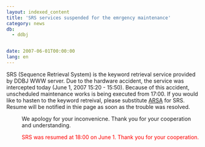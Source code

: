 ```yaml
---
layout: indexed_content
title: 'SRS services suspended for the emrgency maintenance'
category: news
db:
  - ddbj


date: 2007-06-01T00:00:00
lang: en
---
```


SRS (Sequence Retrieval System) is the keyword retrieval service provided by DDBJ WWW server. Due to the hardware accident, the service was intercepted today (June 1, 2007 15:20 - 15:50). Because of this accident, unscheduled maintenance works is being executed from 17:00. If you would like to hasten to the keyword retreival, please substitute <a href="http://arsa.ddbj.nig.ac.jp/arsa/">ARSA</a> for SRS. Resume will be notified in thie page as soon as the trouble was resolved.<dd> We apology for your inconvenicne. Thank you for your cooperation and understanding.
<dd>
    <font color="#ff0000">SRS was resumed at 18:00 on June 1. Thank you for your cooperation.</font>
</dd>
</dd>
